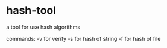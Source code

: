 # hash-tool
a tool for use hash algorithms

commands:
-v for verify
-s for hash of string
-f for hash of file
